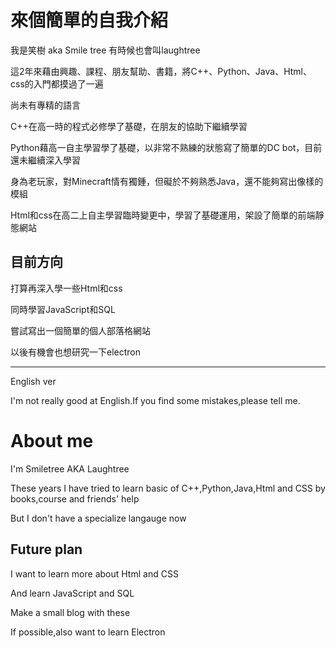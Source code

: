 <h1>來個簡單的自我介紹</h1>
  <p>我是笑樹 aka Smile tree 有時候也會叫laughtree</p>
  <p>這2年來藉由興趣、課程、朋友幫助、書籍，將C++、Python、Java、Html、css的入門都摸過了一遍</p>
  <p>尚未有專精的語言</p>
  <p>C++在高一時的程式必修學了基礎，在朋友的協助下繼續學習</p>
  <p>Python藉高一自主學習學了基礎，以非常不熟練的狀態寫了簡單的DC bot，目前還未繼續深入學習</p>
  <p>身為老玩家，對Minecraft情有獨鍾，但礙於不夠熟悉Java，還不能夠寫出像樣的模組</p>
  <p>Html和css在高二上自主學習臨時變更中，學習了基礎運用，架設了簡單的前端靜態網站</p>
  
  <h2>目前方向</h2>
  <p>打算再深入學一些Html和css</p>
  <p>同時學習JavaScript和SQL</p>
  <p>嘗試寫出一個簡單的個人部落格網站</p>
  <p>以後有機會也想研究一下electron</p>
  <HR style="border:3 double black" WIDTH=100% SIZE=10 NOSHADE> </HR>
<p>English ver</p>
<p>I'm not really good at English.If you find some mistakes,please tell me. </p>
<h1>About me</h1>
  <p>I'm Smiletree AKA Laughtree</p>
  <p>These years I have tried to learn basic of C++,Python,Java,Html and CSS by books,course and friends' help</p>
  <p>But I don't have a specialize langauge now</p>
  <h2>Future plan</h2>
  <p>I want to learn more about Html and CSS</p>
  <p>And learn JavaScript and SQL</p>
  <p>Make a small blog with these</p>
  <p>If possible,also want to learn Electron</p>
